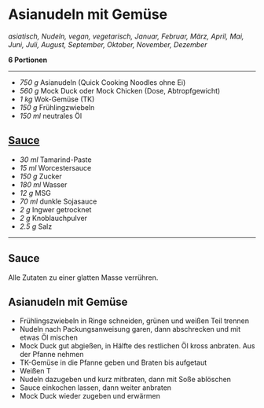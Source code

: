 # Asianudeln mit Gemüse

*asiatisch, Nudeln, vegan, vegetarisch, Januar, Februar, März, April, Mai, Juni, Juli, August, September, Oktober, November, Dezember*

**6 Portionen**

---

- *750 g* Asianudeln (Quick Cooking Noodles ohne Ei)
- *560 g* Mock Duck oder Mock Chicken (Dose, Abtropfgewicht)
- *1 kg* Wok-Gemüse (TK)
- *150 g* Frühlingzwiebeln
- *150 ml* neutrales Öl

## [Sauce](https://raw.githubusercontent.com/dasnessie/recipes/master/asianudelsauce.md)

- *30 ml* Tamarind-Paste
- *15 ml* Worcestersauce
- *150 g* Zucker
- *180 ml* Wasser
- *12 g* MSG
- *70 ml* dunkle Sojasauce
- *2 g* Ingwer getrocknet
- *2 g* Knoblauchpulver
- *2.5 g* Salz

---

## Sauce

Alle Zutaten zu einer glatten Masse verrühren.

## Asianudeln mit Gemüse

- Frühlingszwiebeln in Ringe schneiden, grünen und weißen Teil trennen
- Nudeln nach Packungsanweisung garen, dann abschrecken und mit etwas Öl mischen
- Mock Duck gut abgießen, in Hälfte des restlichen Öl kross anbraten. Aus der
Pfanne nehmen
- TK-Gemüse in die Pfanne geben und Braten bis aufgetaut
- Weißen T
- Nudeln dazugeben und kurz mitbraten, dann mit Soße ablöschen
- Sauce einkochen lassen, dann weiter anbraten
- Mock Duck wieder zugeben und erwärmen
